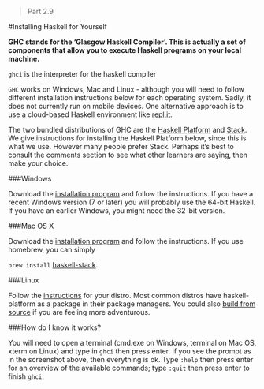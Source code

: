 > Part 2.9

#Installing Haskell for Yourself


**GHC stands for the ‘Glasgow Haskell Compiler’. This is actually a set of components that allow you to execute Haskell programs on your local machine.**

`ghci` is the interpreter for the haskell compiler

`GHC` works on Windows, Mac and Linux - although you will need to follow different installation instructions below for each operating system. Sadly, it does not currently run on mobile devices. One alternative approach is to use a cloud-based Haskell environment like [repl.it](https://replit.com/languages/haskell).

The two bundled distributions of GHC are the [Haskell Platform](https://www.haskell.org/platform) and [Stack](https://docs.haskellstack.org/en/stable/README/). We give instructions for installing the Haskell Platform below, since this is what we use. However many people prefer Stack. Perhaps it’s best to consult the comments section to see what other learners are saying, then make your choice.

###Windows

Download the [installation program](https://www.haskell.org/platform/#windows) and follow the instructions. If you have a recent Windows version (7 or later) you will probably use the 64-bit Haskell. If you have an earlier Windows, you might need the 32-bit version.

###Mac OS X

Download the [installation program](https://www.haskell.org/platform/#osx) and follow the instructions. If you use homebrew, you can simply 

`brew install` [haskell-stack](https://formulae.brew.sh/formula/haskell-stack).

###Linux

Follow the [instructions](https://www.haskell.org/platform/#linux) for your distro. Most common distros have haskell-platform as a package in their package managers. You could also [build from source](https://ghc.haskell.org/trac/ghc/wiki/Building) if you are feeling more adventurous.

###How do I know it works?

You will need to open a terminal (cmd.exe on Windows, terminal on Mac OS, xterm on Linux) and type in `ghci` then press enter. If you see the prompt as in the screenshot above, then everything is ok. Type `:help` then press enter for an overview of the available commands; type `:quit` then press enter to finish `ghci`.
